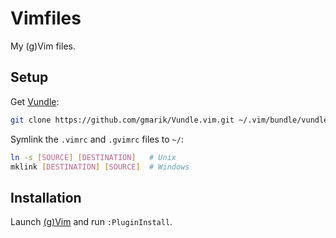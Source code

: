 # Vimfiles

My (g)Vim files.

## Setup

Get [Vundle](https://github.com/gmarik/vundle):

~~~ bash
git clone https://github.com/gmarik/Vundle.vim.git ~/.vim/bundle/vundle
~~~

Symlink the `.vimrc` and `.gvimrc` files to `~/`:

~~~ bash
ln -s [SOURCE] [DESTINATION]   # Unix
mklink [DESTINATION] [SOURCE]  # Windows
~~~

## Installation

Launch [(g)Vim](http://www.vim.org/) and run `:PluginInstall`.
